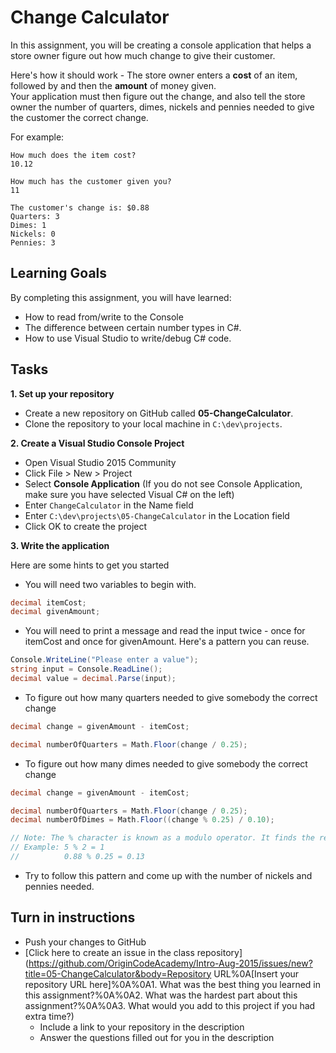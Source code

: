 # Change Calculator
In this assignment, you will be creating a console application that helps a store owner figure out how much change to give their customer.

Here's how it should work - The store owner enters a **cost** of an item, followed by and then the **amount** of money given.<br /> 
Your application must then figure out the change, and also tell the store owner the number of quarters, dimes, nickels and pennies needed to give the customer the correct change.

For example:
```
How much does the item cost?
10.12

How much has the customer given you?
11

The customer's change is: $0.88
Quarters: 3
Dimes: 1
Nickels: 0
Pennies: 3
```


## Learning Goals
By completing this assignment, you will have learned: 

* How to read from/write to the Console
* The difference between certain number types in C#.
* How to use Visual Studio to write/debug C# code.

## Tasks

**1. Set up your repository**
* Create a new repository on GitHub called **05-ChangeCalculator**.
* Clone the repository to your local machine in ```C:\dev\projects```.

**2. Create a Visual Studio Console Project**
* Open Visual Studio 2015 Community
* Click File > New > Project
* Select **Console Application** (If you do not see Console Application, make sure you have selected Visual C# on the left)
* Enter ```ChangeCalculator``` in the Name field
* Enter ```C:\dev\projects\05-ChangeCalculator``` in the Location field
* Click OK to create the project

**3. Write the application**

Here are some hints to get you started

* You will need two variables to begin with.
```csharp
decimal itemCost;
decimal givenAmount;
```

* You will need to print a message and read the input twice - once for itemCost and once for givenAmount. Here's a pattern you can reuse.
```csharp
Console.WriteLine("Please enter a value");
string input = Console.ReadLine();
decimal value = decimal.Parse(input);
```

* To figure out how many quarters needed to give somebody the correct change
```csharp
decimal change = givenAmount - itemCost;

decimal numberOfQuarters = Math.Floor(change / 0.25);
``` 

* To figure out how many dimes needed to give somebody the correct change
```csharp
decimal change = givenAmount - itemCost;

decimal numberOfQuarters = Math.Floor(change / 0.25);
decimal numberOfDimes = Math.Floor((change % 0.25) / 0.10);

// Note: The % character is known as a modulo operator. It finds the remainder after division of one number by another.
// Example: 5 % 2 = 1
//	  	 	0.88 % 0.25 = 0.13
```

* Try to follow this pattern and come up with the number of nickels and pennies needed.

## Turn in instructions

* Push your changes to GitHub 
* [Click here to create an issue in the class repository](https://github.com/OriginCodeAcademy/Intro-Aug-2015/issues/new?title=05-ChangeCalculator&body=Repository URL%0A[Insert your repository URL here]%0A%0A1. What was the best thing you learned in this assignment?%0A%0A2. What was the hardest part about this assignment?%0A%0A3. What would you add to this project if you had extra time?)
	* Include a link to your repository in the description
	* Answer the questions filled out for you in the description